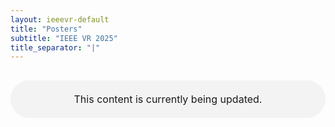 ```yaml
---
layout: ieeevr-default
title: "Posters"
subtitle: "IEEE VR 2025"
title_separator: "|"
---
```

<script type="text/javascript">
    $(document).ready(function(){
		var email = ""; 
		var domain = "ieeevr.org"; 

	    email = "posters2025"; 		
		$(".posters").html("<span class='text-nowrap'><a href=javascript:location='" + "mail" + "to:" + email + "@" + domain + "'><i class='fas fa-fw fa-envelope-square emailIconSm' style=''></i><i class='emailTextSm'>" + email + "@" + domain + "</a></i></span>");            
	});
</script>

<p style="width:100%; margin: 30px auto; padding: 20px 0; text-align:center; font-size:1rem; border-radius: 30px; background-color: #f3f3f3">This content is currently being updated.</p>
<div style="display:none">
<div>
    <h1 id="cfp-posters"> Call for Posters<div class="floatRight"><span class="posters"></span></div></h1>
    <p>
        <strong style="color: black">IEEE VR 2025: The 32<sup>nd</sup> IEEE Conference on Virtual Reality and 3D User Interfaces</strong><br />
            March 8-12, 2025 | Saint-Malo, France
    </p>   
</div>


<div>
<h2 id="Overview">Overview</h2>
    <p>
        The 32<sup>nd</sup> IEEE Conference on Virtual Reality and 3D User Interfaces 2025 seeks poster submissions that describe recently completed work, highly relevant results of work in progress, or successful systems and applications in all areas related to virtual reality, augmented reality, mixed reality, and 3D user interfaces. Presenting a poster is a great way to get feedback on work that has not yet been published.
    </p>
    <p>
        Initial submissions should be in the form of a two-page extended abstract, which will undergo a review process. The poster design does not need to be submitted on the initial submission deadline. Authors whose posters are accepted will be able to submit their poster as a PDF at the camera-ready deadline so that it will appear together with the extended abstract on IEEE eXplore. In addition, <b>authors of accepted posters will be required to provide a teaser video and a teaser image</b>. More information can be found in the Poster Presentation section of this call.
    </p>
    <p>
        Poster presentations will be at the physical conference venue and no web-based presentation options will be considered. Authors will need to bring a physical printed copy of their poster to display at the poster session at the conference (instruction will be provided later). At least one author per accepted poster will be required to register for the conference and attend the poster session in person.
    </p>
    <h2 id="important-dates">Important Dates</h2>
        <p>
            <ul>
                <li><s><b>December 04, 2024</b></s> Two-page extended abstract and optional material submission due. The recent Overleaf downtime may have affected many authors' submission preparations, resulting in a one-day deadline extension ending on December 04.</li>
                <li><s><b>January 09, 2025:</b></s> Notification of results.</li>
                <li><s><b>January 16, 2025:</b></s> Camera-ready material via PCS (2-page extended abstract, teaser video, and other additional materials).</li>
            </ul>
        </p>
	<p>Information about camera-ready material and copyright submission on IEEE CPS, teaser slide, and poster will come at a later date.</p>
    <p>Each deadline is 23:59:59 AoE (Anywhere on Earth) == GMT/UTC-12:00 on the stated day, irrespective of the submitter’s location.<b> The submission deadlines will be strictly enforced. Requests for extensions will not be honored.</b></p>
    <h2 id="submission-guidelines">Submission Guidelines</h2>
    <div class="notice--info alignCenter bold" style="font-size: 0.9em !important;">
        Submissions will be accepted through Precision Conference Solutions this year.<br />
        <a href="https://new.precisionconference.com/submissions" title="https://new.precisionconference.com/submissions" target="_blank">https://new.precisionconference.com/submissions</a>
    </div>
        <p>
            <b>Important:</b>
            <b>Submissions need to be anonymized.</b> Extended abstract and supplemental materials must not contain information that identifies the authors, their institutions, funding sources, or their places of work. Relevant previous work by the authors must be cited in the third person to preserve anonymity. 
        </p>
        <p>
            Submissions to the poster track must be written in English and in the form of a two-page extended abstract (references included). It should include an abstract with a maximum of 100 words, a concise description of the idea, the results of findings, supporting imagery and figures, and a discussion of the implementations of the work in the selected area of work. Full literature searches are not expected, although relevant citations should be included. The submission must be prepared in the IEEE Computer Society VGTC format (<a href="https://tc.computer.org/vgtc/publications/conference/" target="_blank">https://tc.computer.org/vgtc/publications/conference/</a>) and submitted as PDF. We highly encourage authors to use the LaTeX template (<a href="https://github.com/ieeevgtc/vgtc_conference_latex/releases" target="_blank">https://github.com/ieeevgtc/vgtc_conference_latex/releases</a>). Authors who use the Word template must ensure that their PDF submission matches the format. Accepted two-page extended abstracts will be included in the Abstracts and Workshop Proceedings and will be archived in the IEEE Digital Library.
        </p>
        <p>
        Poster extended abstracts must be submitted through the particular poster track available at the online submission site - <a href="https://new.precisionconference.com/submissions" target="_blank">https://new.precisionconference.com/submissions</a>. After logging into PCS, start your submission by selecting VR > IEEE VR 2025 > IEEE VR Posters 2025. Supplemental materials, such as a video or image, can be uploaded to the submission site but are not mandatory for the initial submission. However, authors must select one of the following topic categories that best aligns with their poster's subject matter. This selection is important because posters will be organized by topic during the presentations, and these categories are designed to group similar topics under broader themes, ensuring a coherent and focused discussion.
        </p>
        <p>
            <ul>
                <li><b>Interaction and Interfaces</b> (e.g., 3D Interaction, Multimodal Input and Interaction, Gestures and Interactions)</li>
                <li><b>Visualization and Rendering</b> (e.g., Rendering and Displays, Visual Rendering, Immersive Visualization)</li>
                <li><b>Haptic Feedback </b> (e.g., Haptics, Touch, Tangible and Gesture Interfaces, Haptics and Vibrotactile)</li>
                <li><b>Perception and Cognition </b> (e.g., Perception and Cognition, Multimodal Perception and Experience, Depth and Distance Perception)</li>
                <li><b>Collaboration, Virtual Humans and Social Applications </b> (e.g., Collaboration, Social Applications, Social Interactions, Virtual Humans and Avatars, Virtual Humans and Agents)</li>
                <li><b>User Experience and Presence</b> (e.g., Evaluating Immersion, UX and Interaction, Experiences, Cybersickness and Presence, Plausibility, Presence and Social VR)</li>
                <li><b>Training and Education</b> (e.g., Training and Learning, Education Applications, Training and Virtual Humans, Healthcare, Medical Applications)</li>
                <li><b>Locomotion, Navigation and Redirection</b> (e.g., Locomotion and Redirection, Perception in Navigation, Locomotion and Redirection, Redirected Walking)</li>
                <li><b>Ethical and Psychological Aspects </b> (e.g., Ethics in VR, Psycho-and Sociocultural Dimensions of Virtual Identities, Cognition and Psychology)</li>
                <li><b>Miscellaneous Topics</b> (This category serves as a space for diverse and unique research topics that may not clearly align with the other identified thematic area)</li>
            </ul>
        </p>
        <p>
            In case of an acceptance, further material will be requested for the final Camera Ready deadline such as a teaser slide and a video. 
        </p>
        <p>
            <div class="notice--info alignCenter">
                <h3>Failure to make reasonable attempts to adhere to this policy will result in desk rejection.</h3>
            </div>
        </p>
        <h2 id="poster_review_process">Poster Review Process</h2>
        <p>
            Submissions will be reviewed using a juried process, during which each poster will be read and evaluated by two reviewers. If reviewers do not reach an agreement, the final decisions will be made collectively by the Posters Chairs. Authors will receive reviews of their submissions explaining the decision and providing feedback.
        </p>
        <p>
            The possible outcomes of this reviewing process are:
            <ul>
                <li>Desk rejection due to violations of the IEEE VR submission policies</li>
                <li>Rejection</li>
                <li>Conditional Acceptance</li>
                <li>Acceptance</li>
            </ul>
        </p>
        <p>
            Authors of accepted posters are expected to address any recommendations and conditions of acceptance prior to the final submission of camera-ready materials. This will be verified by the primary reviewer.
        </p>
    <h2 id="accepted_poster_presentation">Accepted Poster Submission Instructions</h2>
    <h3 id="accepted_poster_presentation">Information on the video preparation</h3>
        <p>
            For the camera ready submission, we ask you for two uploads regarding a <b>teaser video</b>. The video is supposed to be a 45-60 second teaser video that highlights the contribution of your poster. Note that due to time and space constraints, there is no poster fast forward this year, and this teaser video will serve as a substitute.  
            <ol>
                <li>The video should highlight the contribution of the poster and start with a short title (5 seconds). The uploaded video must meet the following requirements:
                <ul>
                    <li>Resolution: 1080p (HD - 1920x1080 progressive - Aspect ratio: 16:9)</li>
                    <li>Speech should be clearly audible and text should be readable</li>
                    <li>Videos should be compiled to a .mp4 container format with H.264 compression</li>
                    <li>The max file size should be 100 MB</li>
                </ul></li>
                <li>A timestamped closed-caption file using the VTT format. For reasons of accessibility, a caption file with an informative description should be included, even if you present audio descriptions. Captions should not be burnt into the video (i.e. no open-captions). Automated captions can be created, for example, via YouTube or otter.ai. Alternatively you can create a transcript and convert it to a caption file, for example via a YouTube video.</li>
                <li>A link to the video that is uploaded as a public or unlisted (NOT private) YouTube video.</li>
            </ol>
            </p>
            <p>
            All video material (part 1 and 2) should be submitted via PCS in a self-extracting zip container via the camera-ready submission form.  Part 3 (the link) has a separate field in camera-ready form.
            </p>
            <p>
            Tools that could be considered (and offer some free functionality) creating / compressing your videos: OBS Studio, Youtube, Clipchamp, Davinci Resolve, Handbrake, Freemake, FFMpeg.
            </p>
            <p>
            Tools that could be considered creating closed captions: Youtube, otter.ai.; you can also create/edit closed-captions using the vtt text file, for more information, consider searching for “create vtt file” in your search engine of preference.
            </p>
            <p>
            The Diversity, Equity, Inclusion, and Accessibility (DEIA) Chairs have provided guidelines for making submitted videos accessible: <a href="https://ieeevr.org/2025/assets/attend/VR2025_PDF-Video_Accessibility_Instructions.pdf" target="_blank">https://ieeevr.org/2025/assets/attend/VR2025_PDF-Video_Accessibility_Instructions.pdf</a>. Read this document carefully and adhere to the provided guidelines.
            </p>
        <h3 id="accepted_poster_presentation">Information on slide</h3>
        <p>
            We will provide a slide template in PowerPoint format that needs to be filled out with the following information:
            <ol>
                <li>The poster title</li>
                <li>The author names (and affiliations)</li>
                <li>A teaser image</li>
                <li>Optionally: a QR code linking to a YouTube upload of the video described above </li>
            </ol>
        </p>
        <p>
            Some details such as the poster ID and booth number will be added by the poster chairs later on once the program is finalized, so those portions should be left empty.
        </p>
        <p>
        It was previously stated that this slide would be required by the camera-ready deadline. That is no longer the case, and the Poster Chairs will reach out to the authors of accepted submissions with further instructions at a later date.
        </p>
    <h2 id="poster_presentation">Poster Presentation</h2>
        <p>
            There will be three dedicated days for poster presentations throughout the conference week. Each accepted poster will be assigned to <b>one</b> specific day and will have multiple presentation slots throughout that day, e.g., during coffee breaks, to maximize exposure and interaction with conference attendees. During the poster presentation, one or more authors need to be physically present at their poster to discuss their work with other attendees.
        </p>
        <p>
            Due to the number of anticipated posters and other time constraints, there will not be a traditional poster fast-forward session at this year’s conference. Instead, <b>authors of accepted posters will be asked to provide a 45 to 60 second teaser video with their final submission, which will be showcased on the conference website, and a teaser image, which will be showcased at the conference venue.</b> We will share more details including video requirements, teaser image requirements, and the anticipated date of presentation with the authors of accepted posters shortly after the notification of the results.
        </p>
    <h2 id="best_poster_awards">Best Poster Awards</h2>
    <p>
        The best poster award(s) will recognize the most outstanding poster contributions. It will be based on (1) the significance of the research contributions described in the submitted two-page poster summaries, as well as (2) the clarity, creativity, design, and presentation of the poster. Awards will not be selected by the Posters Chairs but by a committee of highly regarded individuals in our field. These awards will be noted in the program and presented with a signed certificate.  
    </p>
    <h2 id="large_language_model_policy">The Large Language Model Policy</h2>
    <p>
        Large-scale language models (LLMs) such as ChatGPT can only be used by the authors to edit grammar of their own text. 
    </p>
    <h2 id="plagiarism">Plagiarism</h2>
    <p>
        All submissions must be original work not  previously presented at any workshop, symposium, or conference and not published in any archived conference proceeding, magazine, or journal.
    </p>
    <p>
        At the time of submission, it is required by the authors to state explicitly in the submission form that the submitted work is the work by the authors themselves or is a summary of the authors’ previously presented/published work with clear attribution. Plagiarism in any form is unacceptable and will lead to the removal of the submission from the review process.
        Please see the <a href="https://www.ieee.org/publications/rights/plagiarism/plagiarism.html" target="_blank">IEEE Plagiarism FAQ</a> and the <a href="https://pspb.ieee.org/images/files/files/opsmanual.pdf" target="_blank">IEEE Publication Services and Products Board Operations Manual</a>.
    </p>    
    <h2 id="contacts">Contacts <div class="floatRight"><span class="posters"></span></div></h2>	
    <p>
        For more information, please contact the Posters Chairs:
        <ul>
            <li><span class="bold">Andrea Bönsch</span>, <i>RWTH Aachen University, Germany</i></li>
            <li><span class="bold">Daniel Roth</span>, <i>Technical University of Munich, Germany</i></li>
            <li><span class="bold">Justine Saint-Aubert</span>, <i>IRISA, CNRS, France</i></li>
            <li><span class="bold">Jerald Thomas</span>, <i>University of Wisconsin - Milwaukee, USA</i></li>
        </ul>   
    </p>
    <p>
    at the following adress: <span class="posters"></span>
    </p>
</div>
</div>
